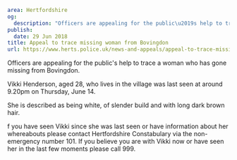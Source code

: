 ```yaml
area: Hertfordshire
og:
  description: "Officers are appealing for the public\u2019s help to trace a woman who has gone missing from Bovingdon."
publish:
  date: 29 Jun 2018
title: Appeal to trace missing woman from Bovingdon
url: https://www.herts.police.uk/news-and-appeals/appeal-to-trace-missing-woman-from-bovingdon-0447C
```

Officers are appealing for the public's help to trace a woman who has gone missing from Bovingdon.

Vikki Henderson, aged 28, who lives in the village was last seen at around 9.20pm on Thursday, June 14.

She is described as being white, of slender build and with long dark brown hair.

 f you have seen Vikki since she was last seen or have information about her whereabouts please contact Hertfordshire Constabulary via the non-emergency number 101. If you believe you are with Vikki now or have seen her in the last few moments please call 999.
